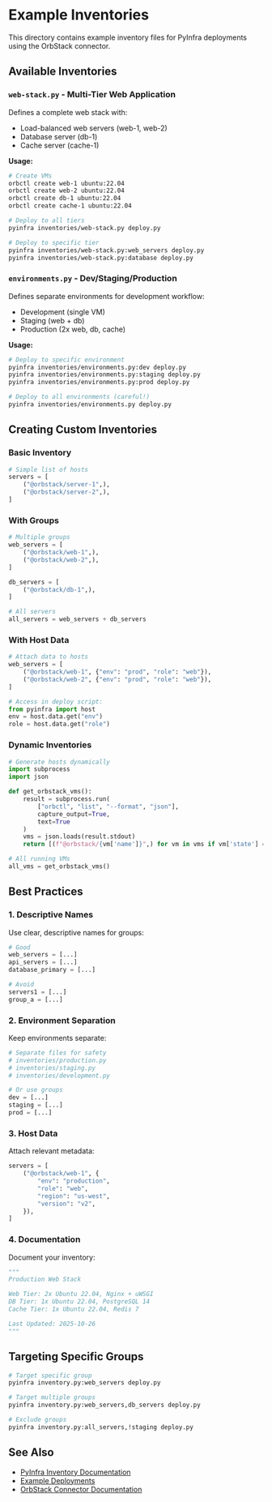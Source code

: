 # Example Inventories

This directory contains example inventory files for PyInfra deployments using the OrbStack connector.

## Available Inventories

### `web-stack.py` - Multi-Tier Web Application

Defines a complete web stack with:
- Load-balanced web servers (web-1, web-2)
- Database server (db-1)
- Cache server (cache-1)

**Usage:**
```bash
# Create VMs
orbctl create web-1 ubuntu:22.04
orbctl create web-2 ubuntu:22.04
orbctl create db-1 ubuntu:22.04
orbctl create cache-1 ubuntu:22.04

# Deploy to all tiers
pyinfra inventories/web-stack.py deploy.py

# Deploy to specific tier
pyinfra inventories/web-stack.py:web_servers deploy.py
pyinfra inventories/web-stack.py:database deploy.py
```

### `environments.py` - Dev/Staging/Production

Defines separate environments for development workflow:
- Development (single VM)
- Staging (web + db)
- Production (2x web, db, cache)

**Usage:**
```bash
# Deploy to specific environment
pyinfra inventories/environments.py:dev deploy.py
pyinfra inventories/environments.py:staging deploy.py
pyinfra inventories/environments.py:prod deploy.py

# Deploy to all environments (careful!)
pyinfra inventories/environments.py deploy.py
```

## Creating Custom Inventories

### Basic Inventory

```python
# Simple list of hosts
servers = [
    ("@orbstack/server-1",),
    ("@orbstack/server-2",),
]
```

### With Groups

```python
# Multiple groups
web_servers = [
    ("@orbstack/web-1",),
    ("@orbstack/web-2",),
]

db_servers = [
    ("@orbstack/db-1",),
]

# All servers
all_servers = web_servers + db_servers
```

### With Host Data

```python
# Attach data to hosts
web_servers = [
    ("@orbstack/web-1", {"env": "prod", "role": "web"}),
    ("@orbstack/web-2", {"env": "prod", "role": "web"}),
]

# Access in deploy script:
from pyinfra import host
env = host.data.get("env")
role = host.data.get("role")
```

### Dynamic Inventories

```python
# Generate hosts dynamically
import subprocess
import json

def get_orbstack_vms():
    result = subprocess.run(
        ["orbctl", "list", "--format", "json"],
        capture_output=True,
        text=True
    )
    vms = json.loads(result.stdout)
    return [(f"@orbstack/{vm['name']}",) for vm in vms if vm['state'] == 'running']

# All running VMs
all_vms = get_orbstack_vms()
```

## Best Practices

### 1. Descriptive Names

Use clear, descriptive names for groups:
```python
# Good
web_servers = [...]
api_servers = [...]
database_primary = [...]

# Avoid
servers1 = [...]
group_a = [...]
```

### 2. Environment Separation

Keep environments separate:
```python
# Separate files for safety
# inventories/production.py
# inventories/staging.py
# inventories/development.py

# Or use groups
dev = [...]
staging = [...]
prod = [...]
```

### 3. Host Data

Attach relevant metadata:
```python
servers = [
    ("@orbstack/web-1", {
        "env": "production",
        "role": "web",
        "region": "us-west",
        "version": "v2",
    }),
]
```

### 4. Documentation

Document your inventory:
```python
"""
Production Web Stack

Web Tier: 2x Ubuntu 22.04, Nginx + uWSGI
DB Tier: 1x Ubuntu 22.04, PostgreSQL 14
Cache Tier: 1x Ubuntu 22.04, Redis 7

Last Updated: 2025-10-26
"""
```

## Targeting Specific Groups

```bash
# Target specific group
pyinfra inventory.py:web_servers deploy.py

# Target multiple groups
pyinfra inventory.py:web_servers,db_servers deploy.py

# Exclude groups
pyinfra inventory.py:all_servers,!staging deploy.py
```

## See Also

- [PyInfra Inventory Documentation](https://docs.pyinfra.com/en/2.x/inventory.html)
- [Example Deployments](../)
- [OrbStack Connector Documentation](../../docs/README.md)
